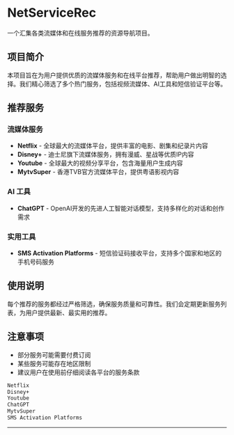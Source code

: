 # NetServiceRec

一个汇集各类流媒体和在线服务推荐的资源导航项目。

## 项目简介

本项目旨在为用户提供优质的流媒体服务和在线平台推荐，帮助用户做出明智的选择。我们精心筛选了多个热门服务，包括视频流媒体、AI工具和短信验证平台等。

## 推荐服务

### 流媒体服务

- **Netflix** - 全球最大的流媒体平台，提供丰富的电影、剧集和纪录片内容
- **Disney+** - 迪士尼旗下流媒体服务，拥有漫威、星战等优质IP内容
- **Youtube** - 全球最大的视频分享平台，包含海量用户生成内容
- **MytvSuper** - 香港TVB官方流媒体平台，提供粤语影视内容

### AI 工具

- **ChatGPT** - OpenAI开发的先进人工智能对话模型，支持多样化的对话和创作需求

### 实用工具

- **SMS Activation Platforms** - 短信验证码接收平台，支持多个国家和地区的手机号码服务

## 使用说明

每个推荐的服务都经过严格筛选，确保服务质量和可靠性。我们会定期更新服务列表，为用户提供最新、最实用的推荐。

## 注意事项

- 部分服务可能需要付费订阅
- 某些服务可能存在地区限制
- 建议用户在使用前仔细阅读各平台的服务条款
```bash
Netflix
Disney+
Youtube
ChatGPT
MytvSuper
SMS Activation Platforms
```  
---  

